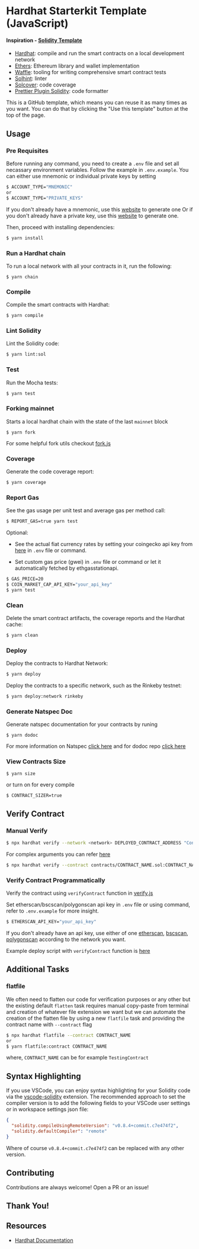 # Hardhat Starterkit Template (JavaScript)

#### Inspiration - [Solidity Template](https://github.com/paulrberg/solidity-template)

- [Hardhat](https://github.com/nomiclabs/hardhat): compile and run the smart contracts on a local development network
- [Ethers](https://github.com/ethers-io/ethers.js/): Ethereum library and wallet implementation
- [Waffle](https://github.com/EthWorks/Waffle): tooling for writing comprehensive smart contract tests
- [Solhint](https://github.com/protofire/solhint): linter
- [Solcover](https://github.com/sc-forks/solidity-coverage): code coverage
- [Prettier Plugin Solidity](https://github.com/prettier-solidity/prettier-plugin-solidity): code formatter

This is a GitHub template, which means you can reuse it as many times as you want. You can do that by clicking the "Use this
template" button at the top of the page.

## Usage

### Pre Requisites

Before running any command, you need to create a `.env` file and set all necassary environment variables.
Follow the example in `.env.example`. You can either use mnemonic or individual private keys by setting

```sh
$ ACCOUNT_TYPE="MNEMONIC"
or
$ ACCOUNT_TYPE="PRIVATE_KEYS"
```

If you don't already have a mnemonic, use this [website](https://iancoleman.io/bip39/) to generate one Or if you don't already have a private key, use this [website](https://vanity-eth.tk/) to generate one.

Then, proceed with installing dependencies:

```sh
$ yarn install
```

### Run a Hardhat chain

To run a local network with all your contracts in it, run the following:

```
$ yarn chain
```

### Compile

Compile the smart contracts with Hardhat:

```sh
$ yarn compile
```

### Lint Solidity

Lint the Solidity code:

```sh
$ yarn lint:sol
```

### Test

Run the Mocha tests:

```sh
$ yarn test
```

### Forking mainnet

Starts a local hardhat chain with the state of the last `mainnet` block

```
$ yarn fork
```

For some helpful fork utils checkout [fork.js](https://github.com/ahmedali8/hardhat-js-starterkit/tree/main/utils/fork.js)

### Coverage

Generate the code coverage report:

```sh
$ yarn coverage
```

### Report Gas

See the gas usage per unit test and average gas per method call:

```sh
$ REPORT_GAS=true yarn test
```

Optional:

- See the actual fiat currency rates by setting your coingecko api key from [here](https://coinmarketcap.com/api/pricing/) in `.env` file or command.

- Set custom gas price (gwei) in `.env` file or command or let it automatically fetched by ethgasstationapi.

```sh
$ GAS_PRICE=20
$ COIN_MARKET_CAP_API_KEY="your_api_key"
$ yarn test
```

### Clean

Delete the smart contract artifacts, the coverage reports and the Hardhat cache:

```sh
$ yarn clean
```

### Deploy

Deploy the contracts to Hardhat Network:

```sh
$ yarn deploy
```

Deploy the contracts to a specific network, such as the Rinkeby testnet:

```sh
$ yarn deploy:network rinkeby
```

### Generate Natspec Doc

Generate natspec documentation for your contracts by runing

```
$ yarn dodoc
```

For more information on Natspec [click here](https://docs.soliditylang.org/en/v0.8.12/natspec-format.html#natspec) and for dodoc repo [click here](https://github.com/primitivefinance/primitive-dodoc)

### View Contracts Size

```
$ yarn size
```

or turn on for every compile

```
$ CONTRACT_SIZER=true
```

## Verify Contract

### Manual Verify

```sh
$ npx hardhat verify --network <network> DEPLOYED_CONTRACT_ADDRESS "Constructor argument 1" "Constructor argument 2"
```

For complex arguments you can refer [here](https://hardhat.org/plugins/nomiclabs-hardhat-etherscan.html)

```sh
$ npx hardhat verify --contract contracts/CONTRACT_NAME.sol:CONTRACT_NAME --network <network> --constructor-args arguments.js DEPLOYED_CONTRACT_ADDRESS
```

### Verify Contract Programmatically

Verify the contract using `verifyContract` function in [verify.js](https://github.com/ahmedali8/hardhat-js-starterkit/tree/main/utils/verify.js)

Set etherscan/bscscan/polygonscan api key in `.env` file or using command, refer to `.env.example` for more insight.

```sh
$ ETHERSCAN_API_KEY="your_api_key"
```

If you don't already have an api key, use either of one [etherscan](https://etherscan.io/), [bscscan](https://bscscan.com/), [polygonscan](https://polygonscan.com/) according to the network you want.

Example deploy script with `verifyContract` function is [here](https://github.com/ahmedali8/hardhat-js-starterkit/tree/main/scripts/deploy.js)

## Additional Tasks

### flatfile

We often need to flatten our code for verification purposes or any other but the existing default `flatten` task requires manual copy-paste from terminal
and creation of whatever file extension we want but we can automate the creation of the flatten file by using a new `flatfile` task and providing the
contract name with `--contract` flag

```sh
$ npx hardhat flatfile --contract CONTRACT_NAME
or
$ yarn flatfile:contract CONTRACT_NAME
```

where, `CONTRACT_NAME` can be for example `TestingContract`

## Syntax Highlighting

If you use VSCode, you can enjoy syntax highlighting for your Solidity code via the
[vscode-solidity](https://github.com/juanfranblanco/vscode-solidity) extension. The recommended approach to set the
compiler version is to add the following fields to your VSCode user settings or in workspace settings json file:

```json
{
  "solidity.compileUsingRemoteVersion": "v0.8.4+commit.c7e474f2",
  "solidity.defaultCompiler": "remote"
}
```

Where of course `v0.8.4+commit.c7e474f2` can be replaced with any other version.

## Contributing

Contributions are always welcome! Open a PR or an issue!

## Thank You!

## Resources

- [Hardhat Documentation](https://hardhat.org/getting-started/)
